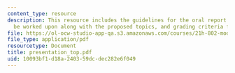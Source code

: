 ```yaml
---
content_type: resource
description: This resource includes the guidelines for the oral report which is to
  be worked upon along with the proposed topics, and grading criteria for the report.
file: https://ol-ocw-studio-app-qa.s3.amazonaws.com/courses/21h-802-modern-latin-america-1808-present-revolution-dictatorship-democracy-spring-2005/10093bf1d18a240359dcdec282e6f049_presentation_top.pdf
file_type: application/pdf
resourcetype: Document
title: presentation_top.pdf
uid: 10093bf1-d18a-2403-59dc-dec282e6f049
---
```

